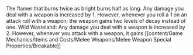 The flamer that burns twice as bright burns half as long. Any damage you deal with a weapon is increased by 1. However, whenever you roll a 1 on an attack roll with a weapon; the weapon gains two levels of decay instead of one. Wild Wasteland: Any damage you deal with a weapon is increased by 2. However, whenever you attack with a weapon, it gains [[content/Game Mechanics/Items and Costs/Melee Weapons/Melee Weapon Special Properties/Breakable]]